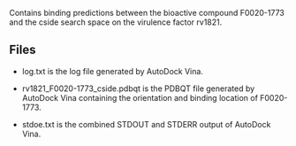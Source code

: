 Contains binding predictions between the bioactive compound F0020-1773 and the cside search space on the virulence factor rv1821.

## Files

- log.txt is the log file generated by AutoDock Vina.

- rv1821_F0020-1773_cside.pdbqt is the PDBQT file generated by AutoDock Vina containing the orientation and binding location of F0020-1773.

- stdoe.txt is the combined STDOUT and STDERR output of AutoDock Vina.

